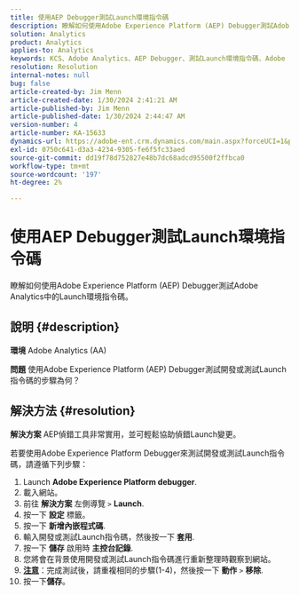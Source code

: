 ```yaml
---
title: 使用AEP Debugger測試Launch環境指令碼
description: 瞭解如何使用Adobe Experience Platform (AEP) Debugger測試Adobe Analytics中的Launch環境指令碼。
solution: Analytics
product: Analytics
applies-to: Analytics
keywords: KCS、Adobe Analytics、AEP Debugger、測試Launch環境指令碼、Adobe Experience Platform、做法
resolution: Resolution
internal-notes: null
bug: false
article-created-by: Jim Menn
article-created-date: 1/30/2024 2:41:21 AM
article-published-by: Jim Menn
article-published-date: 1/30/2024 2:44:47 AM
version-number: 4
article-number: KA-15633
dynamics-url: https://adobe-ent.crm.dynamics.com/main.aspx?forceUCI=1&pagetype=entityrecord&etn=knowledgearticle&id=ae299c0a-19bf-ee11-9079-6045bd006268
exl-id: 0750c641-d3a3-4234-9305-fe6f5fc33aed
source-git-commit: dd19f78d752827e48b7dc68adcd95500f2ffbca0
workflow-type: tm+mt
source-wordcount: '197'
ht-degree: 2%

---
```


# 使用AEP Debugger測試Launch環境指令碼


瞭解如何使用Adobe Experience Platform (AEP) Debugger測試Adobe Analytics中的Launch環境指令碼。

## 說明 {#description}


<b>環境</b>
Adobe Analytics (AA)

<b>問題</b>
使用Adobe Experience Platform (AEP) Debugger測試開發或測試Launch指令碼的步驟為何？


## 解決方法 {#resolution}


<b>解決方案</b>
AEP偵錯工具非常實用，並可輕鬆協助偵錯Launch變更。

若要使用Adobe Experience Platform Debugger來測試開發或測試Launch指令碼，請遵循下列步驟：

1. Launch <b>Adobe Experience Platform debugger</b>.
2. 載入網站。
3. 前往 <b>解決方案</b> 左側導覽 `>`  <b>Launch</b>.
4. 按一下 <b>設定</b> 標籤。
5. 按一下 <b>新增內嵌程式碼</b>.
6. 輸入開發或測試Launch指令碼，然後按一下 <b>套用</b>.
7. 按一下 <b>儲存</b> 啟用時 <b>主控台記錄</b>.
8. 您將會在背景使用開發或測試Launch指令碼進行重新整理時觀察到網站。
9. <b><u>注意</u></b>：完成測試後，請重複相同的步驟(1-4)，然後按一下 <b>動作</b> `>`  <b>移除</b>.
10. 按一下<b>儲存</b>。
